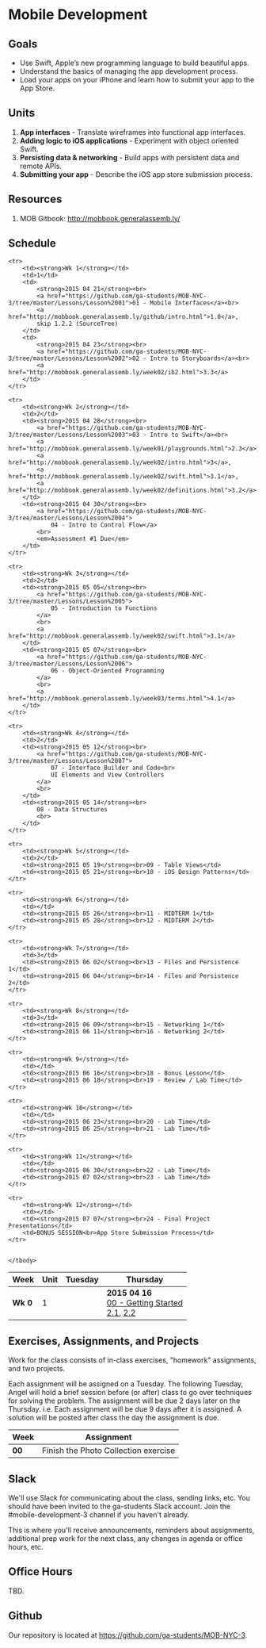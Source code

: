 # Mobile Development


## Goals

* Use Swift, Apple’s new programming language to build beautiful apps.
* Understand the basics of managing the app development process.
* Load your apps on your iPhone and learn how to submit your app to the App Store.



## Units

1. **App interfaces** - Translate wireframes into functional app interfaces.
2. **Adding logic to iOS applications** - Experiment with object oriented Swift.
3. **Persisting data & networking** - Build apps with persistent data and remote APIs.
4. **Submitting your app** - Describe the iOS app store submission process.


## Resources

1. MOB Gitbook: <http://mobbook.generalassemb.ly/>


## Schedule

<table>
    <thead>
    <tr>
        <th>Week</th>
        <th>Unit</th>
        <th>Tuesday</th>
        <th>Thursday</th>
    </tr>
    </thead>
    <tbody>
    <tr>
        <td><strong>Wk 0</strong></td>
        <td>1</td>
        <td></td>
        <td>
            <strong>2015 04 16</strong><br>
            <a href="https://github.com/ga-students/MOB-NYC-3/tree/master/Lessons/Lesson%2000">00 - Getting Started</a><br>
            <a href="http://mobbook.generalassemb.ly/week01/xcode.html">2.1</a>, 
            <a href="http://mobbook.generalassemb.ly/week01/ib.html">2.2</a>
        </td>
    </tr>
    
    <tr>
        <td><strong>Wk 1</strong></td>
        <td>1</td>
        <td>
            <strong>2015 04 21</strong><br>
            <a href="https://github.com/ga-students/MOB-NYC-3/tree/master/Lessons/Lesson%2001">01 - Mobile Interfaces</a><br>
            <a href="http://mobbook.generalassemb.ly/github/intro.html">1.0</a>,
            skip 1.2.2 (SourceTree)
        </td>
        <td>
            <strong>2015 04 23</strong><br>
            <a href="https://github.com/ga-students/MOB-NYC-3/tree/master/Lessons/Lesson%2002">02 - Intro to Storyboards</a><br>
            <a href="http://mobbook.generalassemb.ly/week02/ib2.html">3.3</a>
        </td>
    </tr>

    <tr>
        <td><strong>Wk 2</strong></td>
        <td>2</td>
        <td><strong>2015 04 28</strong><br>
            <a href="https://github.com/ga-students/MOB-NYC-3/tree/master/Lessons/Lesson%2003">03 - Intro to Swift</a><br>
            <a href="http://mobbook.generalassemb.ly/week01/playgrounds.html">2.3</a>,
            <a href="http://mobbook.generalassemb.ly/week02/intro.html">3</a>,
            <a href="http://mobbook.generalassemb.ly/week02/swift.html">3.1</a>,
            <a href="http://mobbook.generalassemb.ly/week02/definitions.html">3.2</a>
        </td>
        <td><strong>2015 04 30</strong><br>
            <a href="https://github.com/ga-students/MOB-NYC-3/tree/master/Lessons/Lesson%2004">
                04 - Intro to Control Flow</a>
            <br>
            <em>Assessment #1 Due</em>
        </td>
    </tr>
    
    <tr>
        <td><strong>Wk 3</strong></td>
        <td>2</td>
        <td><strong>2015 05 05</strong><br>
            <a href="https://github.com/ga-students/MOB-NYC-3/tree/master/Lessons/Lesson%2005">
                05 - Introduction to Functions
            </a>
            <br>
            <a href="http://mobbook.generalassemb.ly/week02/swift.html">3.1</a>
        </td>
        <td><strong>2015 05 07</strong><br>
            <a href="https://github.com/ga-students/MOB-NYC-3/tree/master/Lessons/Lesson%2006">
                06 - Object-Oriented Programming
            </a>
            <br>
            <a href="http://mobbook.generalassemb.ly/week03/terms.html">4.1</a>
        </td>
    </tr>
    
    <tr>
        <td><strong>Wk 4</strong></td>
        <td>2</td>
        <td><strong>2015 05 12</strong><br>
            <a href="https://github.com/ga-students/MOB-NYC-3/tree/master/Lessons/Lesson%2007">
                07 - Interface Builder and Code<br>
                UI Elements and View Controllers
            </a>
            <br>
        </td>
        <td><strong>2015 05 14</strong><br>
            08 - Data Structures
            <br>
        </td>
    </tr>
    
    <tr>
        <td><strong>Wk 5</strong></td>
        <td>2</td>
        <td><strong>2015 05 19</strong><br>09 - Table Views</td>
        <td><strong>2015 05 21</strong><br>10 - iOS Design Patterns</td>
    </tr>
    
    <tr>
        <td><strong>Wk 6</strong></td>
        <td></td>
        <td><strong>2015 05 26</strong><br>11 - MIDTERM 1</td>
        <td><strong>2015 05 28</strong><br>12 - MIDTERM 2</td>
    </tr>
    
    <tr>
        <td><strong>Wk 7</strong></td>
        <td>3</td>
        <td><strong>2015 06 02</strong><br>13 - Files and Persistence 1</td>
        <td><strong>2015 06 04</strong><br>14 - Files and Persistence 2</td>
    </tr>
    
    <tr>
        <td><strong>Wk 8</strong></td>
        <td>3</td>
        <td><strong>2015 06 09</strong><br>15 - Networking 1</td>
        <td><strong>2015 06 11</strong><br>16 - Networking 2</td>
    </tr>
    
    <tr>
        <td><strong>Wk 9</strong></td>
        <td></td>
        <td><strong>2015 06 16</strong><br>18 - Bonus Lesson</td>
        <td><strong>2015 06 18</strong><br>19 - Review / Lab Time</td>
    </tr>
    
    <tr>
        <td><strong>Wk 10</strong></td>
        <td></td>
        <td><strong>2015 06 23</strong><br>20 - Lab Time</td>
        <td><strong>2015 06 25</strong><br>21 - Lab Time</td>
    </tr>
    
    <tr>
        <td><strong>Wk 11</strong></td>
        <td></td>
        <td><strong>2015 06 30</strong><br>22 - Lab Time</td>
        <td><strong>2015 07 02</strong><br>23 - Lab Time</td>
    </tr>
    
    <tr>
        <td><strong>Wk 12</strong></td>
        <td></td>
        <td><strong>2015 07 07</strong><br>24 - Final Project Presentations</td>
        <td>BONUS SESSION<br>App Store Submission Process</td>
    </tr>
    
    
    </tbody>
</table>


## Exercises, Assignments, and Projects

Work for the class consists of in-class exercises, "homework" assignments, and two projects.

Each assignment will be assigned on a Tuesday. The following Tuesday, Angel will hold a brief session before (or after) class to go over techniques for solving the problem. The assignment will be due 2 days later on the Thursday. i.e. Each assignment will be due 9 days after it is assigned. A solution will be posted after class the day the assignment is due.

<table>
    <thead>
        <tr>
            <th>Week</th>
            <th>Assignment</th>
        </tr>
    </thead>
    <tbody>
        <tr>
            <td><strong>00</strong></td>
            <td>Finish the Photo Collection exercise</td>
        </tr>
    </tbody>
</table>


## Slack

We'll use Slack for communicating about the class, sending links, etc. You should have been invited to the ga-students Slack account. Join the #mobile-development-3 channel if you haven't already.

This is where you'll receive announcements, reminders about assignments, additional prep work for the next class, any changes in agenda or office hours, etc.

## Office Hours

TBD.

## Github

Our repository is located at <https://github.com/ga-students/MOB-NYC-3>.

